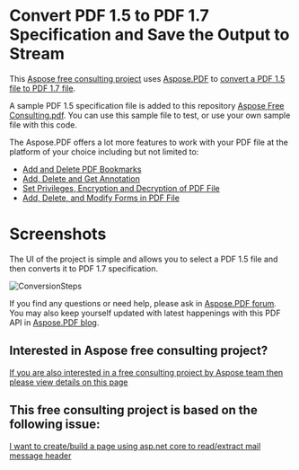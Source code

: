 # Convert PDF 1.5 to PDF 1.7 Specification and Save the Output to Stream

This [Aspose free consulting project](https://aspose-free-consulting.github.io/) uses [Aspose.PDF](https://products.aspose.com/pdf) to [convert a PDF 1.5 file to PDF 1.7 file](https://docs.aspose.com/display/pdfnet/Convert+PDF+file+to+other+Formats). 

A sample PDF 1.5 specification file is added to this repository [Aspose Free Consulting.pdf](https://github.com/aspose-free-consulting/convert-pdf-1.5-to-pdf-1.7-and-save-to-stream/blob/master/Aspose%20Free%20Consulting.pdf). You can use this sample file to test, or use your own sample file with this code. 

The Aspose.PDF offers a lot more features to work with your PDF file at the platform of your choice including but not limited to: 

* [Add and Delete PDF Bookmarks](https://docs.aspose.com/display/pdfnet/Add+and+Delete+a+Bookmark)
* [Add, Delete and Get Annotation](https://docs.aspose.com/display/pdfnet/Add%2C+Delete+and+Get+Annotation)
* [Set Privileges, Encryption and Decryption of PDF File](https://docs.aspose.com/display/pdfnet/Set+Privileges%2C+Encrypt+and+Decrypt+PDF+File)
* [Add, Delete, and Modify Forms in PDF File](https://docs.aspose.com/display/pdfnet/Add%2C+Delete+and+Modify+Form+Field)


# Screenshots

The UI of the project is simple and allows you to select a PDF 1.5 file and then converts it to PDF 1.7 specification. 

![ConversionSteps](https://user-images.githubusercontent.com/1214951/68732529-8f729900-05f5-11ea-88a5-1240cfd5f37b.png)


If you find any questions or need help, please ask in [Aspose.PDF forum](https://forum.aspose.com/c/pdf/). You may also keep yourself updated with latest happenings with this PDF API in [Aspose.PDF blog](https://blog.aspose.com/category/pdf). 

## Interested in Aspose free consulting project?
[If you are also interested in a free consulting project by Aspose team then please view details on this page](https://aspose-free-consulting.github.io/)


## This free consulting project is based on the following issue: 
[I want to create/build a page using asp.net core to read/extract mail message header](https://github.com/aspose-free-consulting/projects/issues/20)
